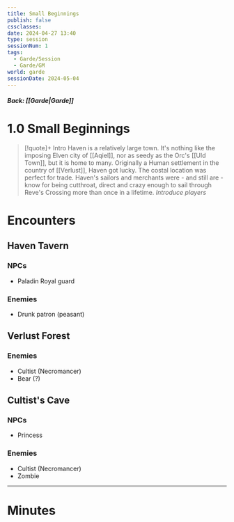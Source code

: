 ```yaml
---
title: Small Beginnings
publish: false
cssclasses: 
date: 2024-04-27 13:40
type: session
sessionNum: 1
tags:
  - Garde/Session
  - Garde/GM
world: garde
sessionDate: 2024-05-04
---
```

##### Back: [[Garde|Garde]]

# 1.0 Small Beginnings
> [!quote]+ Intro
> Haven is a relatively large town. It's nothing like the imposing Elven city of [[Aqiel]], nor as seedy as the Orc's [[Uld Town]], but it is home to many. Originally a Human settlement in the country of [[Verlust]], Haven got lucky. 
> The costal location was perfect for trade. Haven's sailors and merchants were - and still are - know for being cutthroat, direct and crazy enough to sail through Reve's Crossing more than once in a lifetime.
> *Introduce players*



# Encounters
## Haven Tavern
### NPCs
- Paladin Royal guard
### Enemies
- Drunk patron (peasant)

## Verlust Forest
### Enemies
- Cultist (Necromancer)
- Bear (?)

## Cultist's Cave
### NPCs
- Princess
### Enemies
- Cultist (Necromancer)
- Zombie

---
# Minutes



